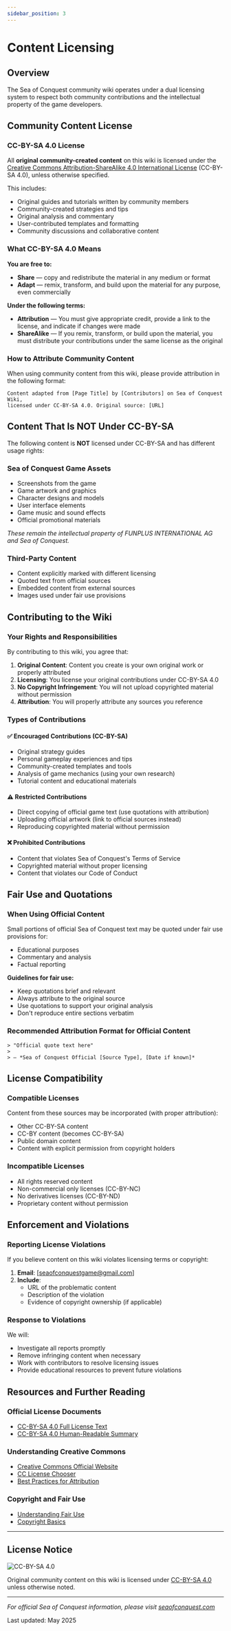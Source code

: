 ```yaml
---
sidebar_position: 3
---
```


# Content Licensing

## Overview

The Sea of Conquest community wiki operates under a dual licensing system to respect both community contributions and the intellectual property of the game developers.

## Community Content License

### CC-BY-SA 4.0 License

All **original community-created content** on this wiki is licensed under the [Creative Commons Attribution-ShareAlike 4.0 International License](https://creativecommons.org/licenses/by-sa/4.0/) (CC-BY-SA 4.0), unless otherwise specified.

This includes:

- Original guides and tutorials written by community members
- Community-created strategies and tips
- Original analysis and commentary
- User-contributed templates and formatting
- Community discussions and collaborative content

### What CC-BY-SA 4.0 Means

**You are free to:**

- **Share** — copy and redistribute the material in any medium or format
- **Adapt** — remix, transform, and build upon the material for any purpose, even commercially

**Under the following terms:**

- **Attribution** — You must give appropriate credit, provide a link to the license, and indicate if changes were made
- **ShareAlike** — If you remix, transform, or build upon the material, you must distribute your contributions under the same license as the original

### How to Attribute Community Content

When using community content from this wiki, please provide attribution in the following format:

```
Content adapted from [Page Title] by [Contributors] on Sea of Conquest Wiki,
licensed under CC-BY-SA 4.0. Original source: [URL]
```

## Content That Is NOT Under CC-BY-SA

The following content is **NOT** licensed under CC-BY-SA and has different usage rights:

### Sea of Conquest Game Assets

- Screenshots from the game
- Game artwork and graphics
- Character designs and models
- User interface elements
- Game music and sound effects
- Official promotional materials

_These remain the intellectual property of FUNPLUS INTERNATIONAL AG and Sea of Conquest._

### Third-Party Content

- Content explicitly marked with different licensing
- Quoted text from official sources
- Embedded content from external sources
- Images used under fair use provisions

## Contributing to the Wiki

### Your Rights and Responsibilities

By contributing to this wiki, you agree that:

1. **Original Content**: Content you create is your own original work or properly attributed
2. **Licensing**: You license your original contributions under CC-BY-SA 4.0
3. **No Copyright Infringement**: You will not upload copyrighted material without permission
4. **Attribution**: You will properly attribute any sources you reference

### Types of Contributions

#### ✅ Encouraged Contributions (CC-BY-SA)

- Original strategy guides
- Personal gameplay experiences and tips
- Community-created templates and tools
- Analysis of game mechanics (using your own research)
- Tutorial content and educational materials

#### ⚠️ Restricted Contributions

- Direct copying of official game text (use quotations with attribution)
- Uploading official artwork (link to official sources instead)
- Reproducing copyrighted material without permission

#### ❌ Prohibited Contributions

- Content that violates Sea of Conquest's Terms of Service
- Copyrighted material without proper licensing
- Content that violates our Code of Conduct

## Fair Use and Quotations

### When Using Official Content

Small portions of official Sea of Conquest text may be quoted under fair use provisions for:

- Educational purposes
- Commentary and analysis
- Factual reporting

**Guidelines for fair use:**

- Keep quotations brief and relevant
- Always attribute to the original source
- Use quotations to support your original analysis
- Don't reproduce entire sections verbatim

### Recommended Attribution Format for Official Content

```
> "Official quote text here"
>
> — *Sea of Conquest Official [Source Type], [Date if known]*
```

## License Compatibility

### Compatible Licenses

Content from these sources may be incorporated (with proper attribution):

- Other CC-BY-SA content
- CC-BY content (becomes CC-BY-SA)
- Public domain content
- Content with explicit permission from copyright holders

### Incompatible Licenses

- All rights reserved content
- Non-commercial only licenses (CC-BY-NC)
- No derivatives licenses (CC-BY-ND)
- Proprietary content without permission

## Enforcement and Violations

### Reporting License Violations

If you believe content on this wiki violates licensing terms or copyright:

1. **Email**: [seaofconquestgame@gmail.com]
2. **Include**:
   - URL of the problematic content
   - Description of the violation
   - Evidence of copyright ownership (if applicable)

### Response to Violations

We will:

- Investigate all reports promptly
- Remove infringing content when necessary
- Work with contributors to resolve licensing issues
- Provide educational resources to prevent future violations

## Resources and Further Reading

### Official License Documents

- [CC-BY-SA 4.0 Full License Text](https://creativecommons.org/licenses/by-sa/4.0/legalcode)
- [CC-BY-SA 4.0 Human-Readable Summary](https://creativecommons.org/licenses/by-sa/4.0/)

### Understanding Creative Commons

- [Creative Commons Official Website](https://creativecommons.org/)
- [CC License Chooser](https://chooser.creativecommons.org/)
- [Best Practices for Attribution](https://wiki.creativecommons.org/wiki/Best_practices_for_attribution)

### Copyright and Fair Use

- [Understanding Fair Use](https://www.copyright.gov/fair-use/)
- [Copyright Basics](https://www.copyright.gov/what-is-copyright/)

---

## License Notice

![CC-BY-SA 4.0](https://licensebuttons.net/l/by-sa/4.0/88x31.png)

Original community content on this wiki is licensed under [CC-BY-SA 4.0](https://creativecommons.org/licenses/by-sa/4.0/) unless otherwise noted.

---

_For official Sea of Conquest information, please visit [seaofconquest.com](https://seaofconquest.com)_

Last updated: May 2025
